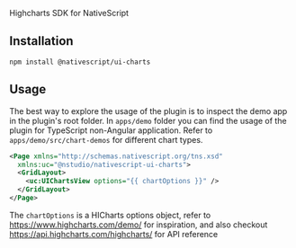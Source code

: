 Highcharts SDK for NativeScript

## Installation

```
npm install @nativescript/ui-charts
```

## Usage

The best way to explore the usage of the plugin is to inspect the demo app in the plugin's root folder. 
In `apps/demo` folder you can find the usage of the plugin for TypeScript non-Angular application. Refer to `apps/demo/src/chart-demos` for different chart types.
	
```xml
<Page xmlns="http://schemas.nativescript.org/tns.xsd"
  xmlns:uc="@nstudio/nativescript-ui-charts">
  <GridLayout>
    <uc:UIChartsView options="{{ chartOptions }}" />
  </GridLayout>
</Page>
```

The `chartOptions` is a HICharts options object,
refer to https://www.highcharts.com/demo/ for inspiration, and also checkout https://api.highcharts.com/highcharts/ for API reference
